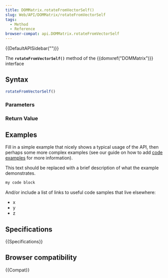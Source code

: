```yaml
---
title: DOMMatrix.rotateFromVectorSelf()
slug: Web/API/DOMMatrix/rotateFromVectorSelf
tags:
  - Method
  - Reference
browser-compat: api.DOMMatrix.rotateFromVectorSelf
---
```

{{DefaultAPISidebar("")}}

The **`rotateFromVectorSelf()`** method of the {{domxref("DOMMatrix")}} interface 

## Syntax

```js
rotateFromVectorSelf()
```

### Parameters



### Return Value



## Examples

Fill in a simple example that nicely shows a typical usage of the API, then perhaps some more complex examples (see our guide on how to add [code examples](/en-US/docs/MDN/Contribute/Structures/Code_examples) for more information).

This text should be replaced with a brief description of what the example demonstrates.

```js
my code block
```

And/or include a list of links to useful code samples that live elsewhere:

*   x
*   y
*   z

## Specifications

{{Specifications}}

## Browser compatibility

{{Compat}}


